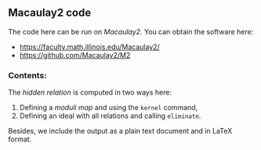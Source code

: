 ## Macaulay2 code

The code here can be run on *Macaulay2*. You can obtain the software here:

* https://faculty.math.illinois.edu/Macaulay2/
* https://github.com/Macaulay2/M2

### Contents:

The *hidden relation* is computed in two ways here: 

1. Defining a *moduli map* and using the `kernel` command,
2. Defining an ideal with all relations and calling `eliminate`.

Besides, we include the output as a plain text document and in LaTeX format.
